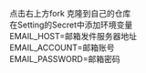 点击右上方fork 克隆到自己的仓库    
在Setting的Secret中添加环境变量  
EMAIL_HOST=邮箱发件服务器地址  
EMAIL_ACCOUNT=邮箱账号  
EMAIL_PASSWORD=邮箱密码

